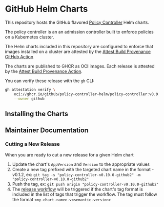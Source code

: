 # GitHub Helm Charts

This repository hosts the GitHub flavored [Policy Controller](https://github.com/sigstore/policy-controller) Helm charts.

The policy controller is an an admission controller built to enforce policies
on a Kubernetes cluster.

The Helm charts included in this repository are configured to enforce that
images installed on a cluster are attested by the
[Attest Build Provenance GitHub Action](https://github.com/actions/attest-build-provenance).

The charts are published to GHCR as OCI images. Each release is attested by
the [Attest Build Provenance Action](https://github.com/actions/attest-build-provenance).

You can verify these release with the `gh` CLI:
```bash
gh attestation verify \
    oci://ghcr.io/github/policy-controller-helm/policy-controller:v0.9.0-github2 \
    --owner github
```

## Installing the Charts

## Maintainer Documentation

### Cutting a New Release

When you are ready to cut a new release for a given Helm chart

1. Update the chart's `AppVersion` and `Version` to the appropriate values
1. Create a new tag prefixed with the targeted chart name in the format <my-chart-name>-v0.1.2, ex: `git tag -s "policy-controller-v0.10.0-github2" -m "policy-controller-v0.10.0-github2"`
1. Push the tag, ex: `git push origin "policy-controller-v0.10.0-github2"`
1. The [release workflow](.github/workflows/release.yml) will be triggered if 
the chart's tag format is included in the list of tags that trigger the workflow.
The tag must follow the format `<my-chart-name>-v<semantic-version>`
